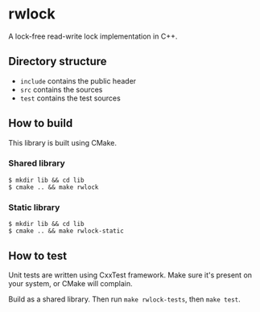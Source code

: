 # rwlock

A lock-free read-write lock implementation in C++.


## Directory structure

* `include` contains the public header
* `src` contains the sources
* `test` contains the test sources


## How to build

This library is built using CMake.

### Shared library

    $ mkdir lib && cd lib
    $ cmake .. && make rwlock

### Static library

    $ mkdir lib && cd lib
    $ cmake .. && make rwlock-static


## How to test

Unit tests are written using CxxTest framework. Make sure it's present on your system, or CMake will complain.

Build as a shared library. Then run `make rwlock-tests`, then `make test`.

